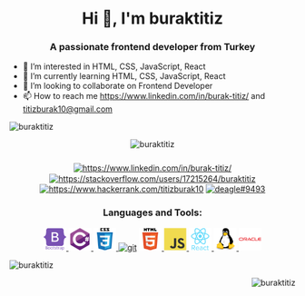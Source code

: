 <h1 align="center">Hi 👋, I'm buraktitiz</h1>
<h3 align="center">A passionate frontend developer from Turkey</h3>

- 👀 I’m interested in HTML, CSS, JavaScript, React
- 🌱 I’m currently learning HTML, CSS, JavaScript, React
- 💞️ I’m looking to collaborate on Frontend Developer
- 📫 How to reach me https://www.linkedin.com/in/burak-titiz/ and titizburak10@gmail.com

<!---
buraktitiz/buraktitiz is a ✨ special ✨ repository because its `README.md` (this file) appears on your GitHub profile.
You can click the Preview link to take a look at your changes.
--->

<p align="left"> <img src="https://komarev.com/ghpvc/?username=buraktitiz&label=Profile%20views&color=0e75b6&style=flat" alt="buraktitiz" /></p>

<p align="center"> <img src="https://github-profile-trophy.vercel.app/?username=buraktitiz" alt="buraktitiz"/></a> </p>


<h3 align="center"></h3>
<p align="center">
<a href="https://www.linkedin.com/in/burak-titiz/" target="_blank" rel="noopener noreferrer"><img align="center" src="https://raw.githubusercontent.com/rahuldkjain/github-profile-readme-generator/master/src/images/icons/Social/linked-in-alt.svg" alt="https://www.linkedin.com/in/burak-titiz/" height="30" width="40" /></a>
<a href="https://stackoverflow.com/users/17215264/buraktitiz" target="_blank" rel="noopener noreferrer"><img align="center" src="https://raw.githubusercontent.com/rahuldkjain/github-profile-readme-generator/master/src/images/icons/Social/stack-overflow.svg" alt="https://stackoverflow.com/users/17215264/buraktitiz" height="30" width="40" /></ a>
<a href="https://www.hackerrank.com/titizburak10" target="_blank" rel="noopener noreferrer"><img align="center" src="https://raw.githubusercontent.com/rahuldkjain/github-profile-readme-generator/master/src/images/icons/Social/hackerrank.svg" alt="https://www.hackerrank.com/titizburak10" height="30" width="40" /></a>
<a href="https://discord.gg/#9493" target="_blank" rel="noopener noreferrer"><img align="center" src="https://raw.githubusercontent.com/rahuldkjain/github-profile-readme-generator/master/src/images/icons/Social/discord.svg" alt="deagle#9493" height="30" width="" 40"
/></a>

</p><h3 align="center">Languages and Tools:</h3>
<p align="center"> <a href="https://getbootstrap.com" target="_blank" rel="noreferrer"> <img src="https://raw.githubusercontent.com/devicons/devicon/master/icons/bootstrap/bootstrap-plain-wordmark.svg" alt="bootstrap" width="40" height="40"/> </a><a href="https://www.w3schools.com/cs/" target="_blank" rel="noreferrer"> <img src="https://raw.githubusercontent.com/devicons/devicon/master/icons/csharp/csharp-original.svg" alt="csharp" width="40" height="40"/> </a><a href="https://www.w3schools.com/css/" target="_blank" rel="noreferrer"> <img src="https://raw.githubusercontent.com/devicons/devicon/master/icons/css3/css3-original-wordmark.svg" alt="css3" width="40" height="40""/> </a><a href="https://git-scm.com/" target="_blank" rel="noreferrer"> <img src="https://www.vectorlogo.zone/logos/git-scm/git-scm-icon.svg" alt="git" width="40" height="40"/></a> <a href="https://www.w3.org/html/" target="_blank" rel="noreferrer"> <img src="https://raw.githubusercontent.com/devicons/devicon/master/icons/html5/html5-original-wordmark.svg" alt="html5" width="40" height="40"/> </a><a href="https://developer.mozilla.org/en-US/docs/Web/JavaScript" target="_blank" rel="noreferrer"> <img src="https://raw.githubusercontent.com/devicons/devicon/master/icons/javascript/javascript-original.svg" alt=" javascript" width="40" height="40"/> </a><a href="https://reactjs.org/" target="_blank" rel="noreferrer"> <img src="https://raw.githubusercontent.com/devicons/devicon/master/icons/react/react-original-wordmark.svg" alt=" react" width="40" height="40"/> </a><a href="https://www.linux.org/" target="_blank" rel="noreferrer"> <img src="https://raw.githubusercontent.com/devicons/devicon/master/icons/linux/linux-original.svg" alt="linux " width="40" height="40"/> </a><a href="https://www.oracle.com/" target="_blank" rel="noreferrer"> <img src="https://raw.githubusercontent.com/devicons/devicon/master/icons/oracle/oracle-original.svg" alt="oracle" width="40"
height="40"/> </a></p><p><img align="left" src="https://github-readme-stats.vercel.app/api/top-langs?username=buraktitiz&show_icons=true&locale=en&layout=compact" alt ="buraktitiz" /></p>

<p>&nbsp;<simg align="left" src="https://github-readme-stats.vercel.app/api?username=buraktitiz&show_icons=true&locale=en" alt="buraktitiz" / ></p>
<p><img align="right" src="https://github-readme-streak-stats.herokuapp.com/?user=buraktitiz&" alt="buraktitiz" /></p>
